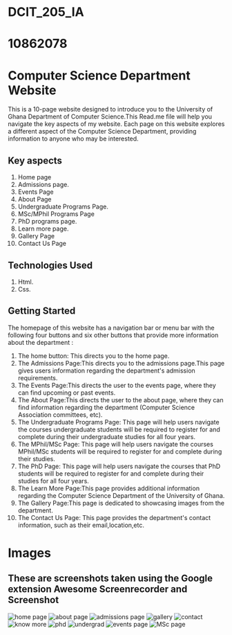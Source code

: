 # DCIT_205_IA
# 10862078
#  Computer Science Department Website
This is a 10-page website designed to introduce you to the  University of Ghana Department of Computer Science.This Read.me file will help you navigate the key aspects of my website.
Each page on this website explores a different aspect of the Computer Science Department, providing information to anyone who may be interested.

## Key aspects
1. Home page
2. Admissions page.
3. Events Page
4. About Page
5. Undergraduate Programs Page.
6. MSc/MPhil Programs Page
7. PhD programs page.
8. Learn more page.
9. Gallery Page
10. Contact Us Page
    
## Technologies Used
1. Html.
2. Css.
   
## Getting Started
The homepage of this website has a navigation bar or menu bar with the following four buttons and six other buttons that provide more information about the department :
1. The home button: This directs you to the home page.
2. The Admissions Page:This directs you to the admissions page.This page gives users information regarding the department's admission requirements.
3. The Events Page:This directs the user to the events page, where they can find upcoming or past events.
4. The About Page:This directs the user to the about page, where they can find information regarding the department (Computer Science Association committees,  etc).
5. The Undergraduate Programs Page: This page will help users navigate the courses undergraduate students  will be required to register for and complete during their undergraduate studies for all four years.
6. The MPhil/MSc Page: This page will help users navigate the courses MPhil/MSc students  will be required to register for and complete during their studies.
7. The PhD Page: This page will help users navigate the courses that PhD students  will be required to register for and complete during their studies for all four years.
8. The Learn More Page:This page provides additional information regarding the Computer Science Department of the University of Ghana.
9. The Gallery Page:This page is dedicated to showcasing images from the department.
10. The Contact Us Page: This page provides the department's contact information, such as their email,location,etc.

# Images 
## These are screenshots taken using the Google extension Awesome Screenrecorder and Screenshot
![home page ](https://github.com/Charles-AM/DCIT_205_IA/assets/108084320/03fefd8d-159a-4dd9-8396-2d474e606d56)
![about page ](https://github.com/Charles-AM/DCIT_205_IA/assets/108084320/9fbae67c-f84c-4c7a-aaa6-0ba07ec9850c)
![admissions page ](https://github.com/Charles-AM/DCIT_205_IA/assets/108084320/b5caee7e-e300-457b-bd6a-df212b4a9e93)
![gallery ](https://github.com/Charles-AM/DCIT_205_IA/assets/108084320/7a11bb3b-c973-4dcf-8b96-d96ff79ebdfa)
![contact](https://github.com/Charles-AM/DCIT_205_IA/assets/108084320/c56a6792-6af9-4dea-84d5-91330f9542b5)
![know more ](https://github.com/Charles-AM/DCIT_205_IA/assets/108084320/5946b587-ab23-4221-9b6b-0c0f19ff6c6d)
![phd ](https://github.com/Charles-AM/DCIT_205_IA/assets/108084320/6cfafa27-93b4-47e3-89cf-81130349965a)
![undergrad ](https://github.com/Charles-AM/DCIT_205_IA/assets/108084320/5f1e87ad-88e9-45c1-80dd-8336467b9466)
![events page ](https://github.com/Charles-AM/DCIT_205_IA/assets/108084320/87fe0c7a-7fea-4ac9-8509-3c95e1e394e5)
![MSc page ](https://github.com/Charles-AM/DCIT_205_IA/assets/108084320/c7b308b0-c692-442a-bb68-3352ff360049)

























